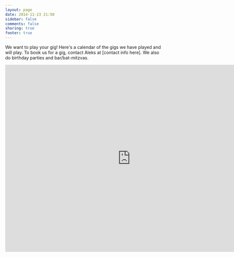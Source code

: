 ```yaml
---
layout: page
date: 2014-11-23 21:50
sidebar: false
comments: false
sharing: true
footer: true
---
```

We want to play your gig! Here's a calendar of the gigs we have played and will play. To book us for a gig, contact Aleks at [contact info here]. We also do birthday parties and bar/bat-mitzvas.

<iframe src="https://www.google.com/calendar/embed?src=rnfi56rd52p7dktpd6necrk7ig%40group.calendar.google.com&ctz=America/New_York" style="border: 0" width="800" height="600" frameborder="0" scrolling="no"></iframe>
